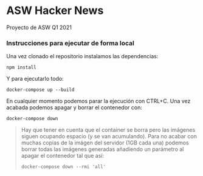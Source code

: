 # ASW Hacker News
Proyecto de ASW Q1 2021

### Instrucciones para ejecutar de forma local
Una vez clonado el repositorio instalamos las dependencias:
```
npm install
```
Y para ejecutarlo todo:
```
docker-compose up --build
```
En cualquier momento podemos parar la ejecución con CTRL+C. Una vez acabada podemos apagar y borrar el contenedor con:
```
docker-compose down
```

> Hay que tener en cuenta que el container se borra pero las imágenes siguen ocupando espacio (y se van acumulando). Para no acabar con muchas copias de la imágen del servidor (1GB cada una) podemos borrar todas las imágenes generadas añadiendo un parámetro al apagar el contenedor tal que así:
> ```
> docker-compose down --rmi 'all'
> ```
